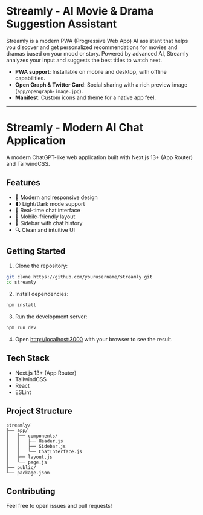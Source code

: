 # Streamly - AI Movie & Drama Suggestion Assistant

Streamly is a modern PWA (Progressive Web App) AI assistant that helps you discover and get personalized recommendations for movies and dramas based on your mood or story. Powered by advanced AI, Streamly analyzes your input and suggests the best titles to watch next.

- **PWA support**: Installable on mobile and desktop, with offline capabilities.
- **Open Graph & Twitter Card**: Social sharing with a rich preview image (`app/opengraph-image.jpg`).
- **Manifest**: Custom icons and theme for a native app feel.

---

# Streamly - Modern AI Chat Application

A modern ChatGPT-like web application built with Next.js 13+ (App Router) and TailwindCSS.

## Features

- 🎨 Modern and responsive design
- 🌓 Light/Dark mode support
- 💬 Real-time chat interface
- 📱 Mobile-friendly layout
- 🎯 Sidebar with chat history
- 🔍 Clean and intuitive UI

## Getting Started

1. Clone the repository:
```bash
git clone https://github.com/yourusername/streamly.git
cd streamly
```

2. Install dependencies:
```bash
npm install
```

3. Run the development server:
```bash
npm run dev
```

4. Open [http://localhost:3000](http://localhost:3000) with your browser to see the result.

## Tech Stack

- Next.js 13+ (App Router)
- TailwindCSS
- React
- ESLint

## Project Structure

```
streamly/
├── app/
│   ├── components/
│   │   ├── Header.js
│   │   ├── Sidebar.js
│   │   └── ChatInterface.js
│   ├── layout.js
│   └── page.js
├── public/
└── package.json
```

## Contributing

Feel free to open issues and pull requests!
